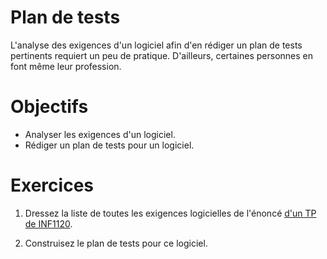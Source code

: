 Plan de tests
=============

L'analyse des exigences d'un logiciel afin d'en rédiger un plan de tests
pertinents requiert un peu de pratique. D'ailleurs, certaines personnes en font
même leur profession.

Objectifs
=========

* Analyser les exigences d'un logiciel.
* Rédiger un plan de tests pour un logiciel.

Exercices
=========

1. Dressez la liste de toutes les exigences logicielles de l'énoncé
   [d'un TP de INF1120](exigences.pdf).

2. Construisez le plan de tests pour ce logiciel.